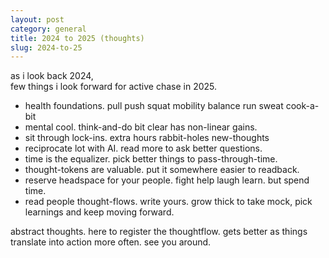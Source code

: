 ```yaml
---
layout: post
category: general
title: 2024 to 2025 (thoughts)
slug: 2024-to-25
---
```


as i look back 2024,  
few things i look forward for active chase in 2025.  

- health foundations. pull push squat mobility balance run sweat cook-a-bit
- mental cool. think-and-do bit clear has non-linear gains.
- sit through lock-ins. extra hours rabbit-holes new-thoughts
- reciprocate lot with AI. read more to ask better questions.
- time is the equalizer. pick better things to pass-through-time.
- thought-tokens are valuable. put it somewhere easier to readback. 
- reserve headspace for your people. fight help laugh learn. but spend time.
- read people thought-flows. write yours. grow thick to take mock, pick learnings and keep moving forward.

abstract thoughts. here to register the thoughtflow.
gets better as things translate into action more often.
see you around.
